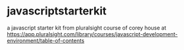 # javascriptstarterkit
a javascript starter kit from pluralsight course of corey house at 
https://app.pluralsight.com/library/courses/javascript-development-environment/table-of-contents
